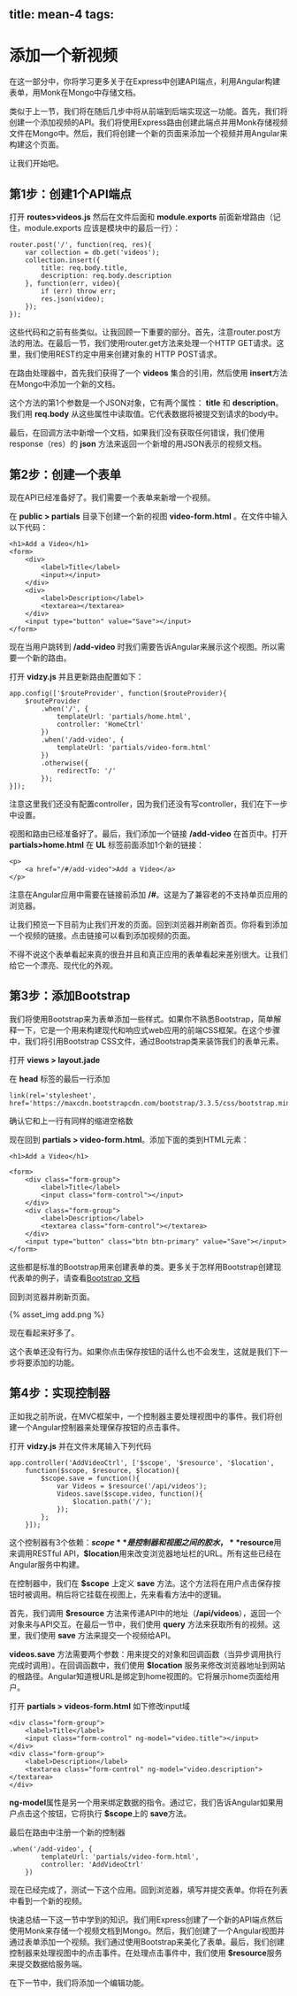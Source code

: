 title: mean-4
tags:
---

# 添加一个新视频

在这一部分中，你将学习更多关于在Express中创建API端点，利用Angular构建表单，用Monk在Mongo中存储文档。


类似于上一节，我们将在随后几步中将从前端到后端实现这一功能。首先，我们将创建一个添加视频的API。我们将使用Express路由创建此端点并用Monk存储视频文件在Mongo中。然后，我们将创建一个新的页面来添加一个视频并用Angular来构建这个页面。

让我们开始吧。

## 第1步：创建1个API端点
打开 **routes>videos.js** 然后在文件后面和 **module.exports** 前面新增路由（记住，module.exports 应该是模块中的最后一行）：

    router.post('/', function(req, res){
        var collection = db.get('videos');
        collection.insert({
            title: req.body.title,
            description: req.body.description
        }, function(err, video){
            if (err) throw err;
            res.json(video);
        });
    });

这些代码和之前有些类似。让我回顾一下重要的部分。首先，注意router.post方法的用法。在最后一节，我们使用router.get方法来处理一个HTTP GET请求。这里，我们使用REST约定中用来创建对象的 HTTP POST请求。

在路由处理器中，首先我们获得了一个 **videos** 集合的引用，然后使用 **insert**方法在Mongo中添加一个新的文档。

这个方法的第1个参数是一个JSON对象，它有两个属性： **title** 和 **description**。我们用 **req.body** 从这些属性中读取值。它代表数据将被提交到请求的body中。

最后，在回调方法中新增一个文档，如果我们没有获取任何错误，我们使用response（res）的 **json** 方法来返回一个新增的用JSON表示的视频文档。

## 第2步：创建一个表单

现在API已经准备好了。我们需要一个表单来新增一个视频。

在 **public > partials** 目录下创建一个新的视图 **video-form.html** 。在文件中输入以下代码：
    
    <h1>Add a Video</h1>
    <form>
        <div>
            <label>Title</label>        
            <input></input>
        </div>
        <div>
            <label>Description</label>
            <textarea></textarea>
        </div>
        <input type="button" value="Save"></input>  
    </form>

现在当用户跳转到 **/add-video** 时我们需要告诉Angular来展示这个视图。所以需要一个新的路由。

打开 **vidzy.js** 并且更新路由配置如下：

    app.config(['$routeProvider', function($routeProvider){
        $routeProvider
            .when('/', {
                templateUrl: 'partials/home.html',
                controller: 'HomeCtrl'
            })
            .when('/add-video', {
                templateUrl: 'partials/video-form.html'
            })
            .otherwise({
                redirectTo: '/'
            });
    }]);

注意这里我们还没有配置controller，因为我们还没有写controller，我们在下一步中设置。

视图和路由已经准备好了。最后，我们添加一个链接 **/add-video** 在首页中。打开 **partials>home.html** 在 **UL** 标签前面添加1个新的链接：

    <p>
        <a href="/#/add-video">Add a Video</a>
    </p>

注意在Angular应用中需要在链接前添加 **/#**。这是为了兼容老的不支持单页应用的浏览器。

让我们预览一下目前为止我们开发的页面。回到浏览器并刷新首页。你将看到添加一个视频的链接。点击链接可以看到添加视频的页面。

不得不说这个表单看起来真的很丑并且和真正应用的表单看起来差别很大。让我们给它一个漂亮、现代化的外观。

## 第3步：添加Bootstrap

我们将使用Bootstrap来为表单添加一些样式。如果你不熟悉Bootstrap，简单解释一下，它是一个用来构建现代和响应式web应用的前端CSS框架。在这个步骤中，我们将引用Bootstrap CSS文件，通过Bootstrap类来装饰我们的表单元素。

打开 **views > layout.jade**

在 **head** 标签的最后一行添加

    link(rel='stylesheet', href='https://maxcdn.bootstrapcdn.com/bootstrap/3.3.5/css/bootstrap.min.css')

确认它和上一行有同样的缩进空格数

现在回到 **partials > video-form.html**。添加下面的类到HTML元素：

    <h1>Add a Video</h1>
    
    <form>
        <div class="form-group">
            <label>Title</label>        
            <input class="form-control"></input>
        </div>
        <div class="form-group">
            <label>Description</label>
            <textarea class="form-control"></textarea>
        </div>
        <input type="button" class="btn btn-primary" value="Save"></input>  
    </form>

这些都是标准的Bootstrap用来创建表单的类。更多关于怎样用Bootstrap创建现代表单的例子，请查看[Bootstrap 文档](http://getbootstrap.com/)

回到浏览器并刷新页面。

{% asset_img add.png %}

现在看起来好多了。

这个表单还没有行为。如果你点击保存按钮的话什么也不会发生，这就是我们下一步将要添加的功能。

## 第4步：实现控制器

正如我之前所说，在MVC框架中，一个控制器主要处理视图中的事件。我们将创建一个Angular控制器来处理保存按钮的点击事件。

打开 **vidzy.js** 并在文件末尾输入下列代码

    app.controller('AddVideoCtrl', ['$scope', '$resource', '$location',
        function($scope, $resource, $location){
            $scope.save = function(){
                var Videos = $resource('/api/videos');
                Videos.save($scope.video, function(){
                    $location.path('/');
                });
            };
        }]);

这个控制器有3个依赖：**$scope**是控制器和视图之间的胶水，**$resource**用来调用RESTful API，**$location**用来改变浏览器地址栏的URL。所有这些已经在Angular服务中构建。

在控制器中，我们在 **$scope** 上定义 **save** 方法。这个方法将在用户点击保存按钮时被调用。稍后将它挂载在视图上，先来看看方法中的逻辑。

首先，我们调用 **$resource** 方法来传递API中的地址（**/api/videos**），返回一个对象来与API交互。在最后一节中，我们使用 **query** 方法来获取所有的视频。这里，我们使用 **save** 方法来提交一个视频给API。

**videos.save** 方法需要两个参数：用来提交的对象和回调函数（当异步调用执行完成时调用）。在回调函数中，我们使用 **$location** 服务来修改浏览器地址到网站的根路径。Angular知道根URL是绑定到home视图的。它将展示home页面给用户。

打开 **partials > videos-form.html** 如下修改input域

    <div class="form-group">
        <label>Title</label>        
        <input class="form-control" ng-model="video.title"></input>
    </div>
    <div class="form-group">
        <label>Description</label>
        <textarea class="form-control" ng-model="video.description"></textarea>
    </div>

**ng-model**属性是另一个用来绑定数据的指令。通过它，我们告诉Angular如果用户点击这个按钮，它将执行 **$scope**上的 **save**方法。

最后在路由中注册一个新的控制器

    .when('/add-video', {
            templateUrl: 'partials/video-form.html',
            controller: 'AddVideoCtrl'
        })

现在已经完成了，测试一下这个应用。回到浏览器，填写并提交表单。你将在列表中看到一个新的视频。

快速总结一下这一节中学到的知识。我们用Express创建了一个新的API端点然后使用Monk来存储一个视频文档到Mongo。然后，我们创建了一个Angular视图并通过表单添加一个视频。我们通过使用Bootstrap来美化了表单。最后，我们创建控制器来处理视图中的点击事件。在处理点击事件中，我们使用 **$resource**服务来提交数据给服务端。

在下一节中，我们将添加一个编辑功能。